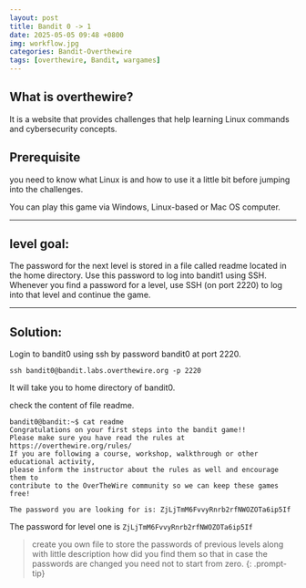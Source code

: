 ```yaml
---
layout: post
title: Bandit 0 -> 1
date: 2025-05-05 09:48 +0800
img: workflow.jpg
categories: Bandit-Overthewire
tags: [overthewire, Bandit, wargames]
---
```


## What is overthewire?
It is a website that provides challenges that help learning Linux commands and cybersecurity concepts.

## Prerequisite
you need to know what Linux is and how to use it a little bit before jumping into the challenges.

You can play this game via Windows, Linux-based or Mac OS computer.

---
## level goal:
The password for the next level is stored in a file called readme located in the home directory. Use this password to log into bandit1 using SSH. Whenever you find a password for a level, use SSH (on port 2220) to log into that level and continue the game.

---

## Solution:
Login to bandit0 using ssh by password bandit0 at port 2220.
```ssh
ssh bandit0@bandit.labs.overthewire.org -p 2220
```
It will take you to home directory of bandit0.

check the content of file readme.
```ssh
bandit0@bandit:~$ cat readme 
Congratulations on your first steps into the bandit game!!
Please make sure you have read the rules at https://overthewire.org/rules/
If you are following a course, workshop, walkthrough or other educational activity,
please inform the instructor about the rules as well and encourage them to
contribute to the OverTheWire community so we can keep these games free!

The password you are looking for is: ZjLjTmM6FvvyRnrb2rfNWOZOTa6ip5If
```

The password for level one is `ZjLjTmM6FvvyRnrb2rfNWOZOTa6ip5If`

> create you own file to store the passwords of previous levels along with little description how did you find them so that in case the passwords are changed you need not to start from zero.
{: .prompt-tip}

